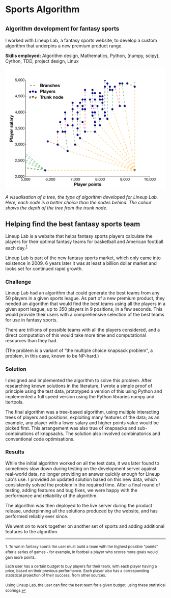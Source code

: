 # Sports Algorithm
## <small>Algorithm development for fantasy sports</small>

I worked with Lineup Lab, a fantasy sports website, to develop a custom algorithm that underpins a new premium product range.

**Skills employed:** Algorithm design, Mathematics, Python, (numpy, scipy), Cython, TDD, project design, Linux

![example of a player tree](images/sports_algorithm.svg)

*A visualisation of a tree, the type of algorithm developed for Lineup Lab. Here, each node is a better choice than the nodes behind. The colour shows the depth of the tree from the trunk node.*

## Helping find the best fantasy sports team

Lineup Lab is a website that helps fantasy sports players calculate the players for their optimal fantasy teams for basketball and American football each day.<sup><a href='#fn1' id='ref1'>1</a></sup>

Lineup Lab is part of the new fantasy sports market, which only came into existence in 2009. 6 years later it was at least a billion dollar market and looks set for continued rapid growth.

### Challenge

Lineup Lab had an algorithm that could generate the best teams from any 50 players in a given sports league. As part of a new premium product, they needed an algorithm that would find the best teams using all the players in a given sport league, up to 350 players in 9 positions, in a few seconds. This would provide their users with a comprehensive selection of the best teams for use in fantasy sports.

There are trillions of possible teams with all the players considered, and a direct computation of this would take more time and computational resources than they had.

(The problem is a variant of “the multiple choice knapsack problem”, a problem, in this case, known to be NP-hard.)

### Solution

I designed and implemented the algorithm to solve this problem. After researching known solutions in the literature, I wrote a simple proof of principle using the test data, prototyped a version of this using Python and implemented a full speed version using the Python libraries numpy and itertools.

The final algorithm was a tree-based algorithm, using multiple interacting trees of players and positions, exploiting many features of the data; as an example, any player with a lower salary and higher points value would be picked first. This arrangement was also true of knapsacks and sub-combinations of knapsacks. The solution also involved combinatorics and conventional code optimisations.

### Results

While the initial algorithm worked on all the test data, it was later found to sometimes slow down during testing on the development server against real-world data, no longer providing an answer quickly enough for Lineup Lab's use. I provided an updated solution based on this new data, which consistently solved the problem in the required time. After a final round of testing, adding features and bug fixes, we were happy with the performance and reliability of the algorithm.

The algorithm was then deployed to the live server during the product release, underpinning all the solutions produced by the website, and has performed reliably ever since.

We went on to work together on another set of sports and adding additional features to the algorithm.
___

<small id='fn1'>1. To win in fantasy sports the user must build a team with the highest possible "points" after a series of games - for example, in football a player who scores more goals would gain more points.

Each user has a certain budget to buy players for their team, with each player having a price, based on their previous performance. Each player also has a corresponding statistical projection of their success, from other sources.

Using Lineup Lab, the user can find the best team for a given budget, using these statistical scorings.<a href='#ref1' title='Jump back to footnote 1 in the text.'>↩</a></small>

